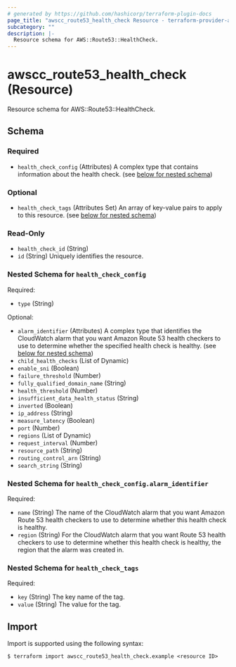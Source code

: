 ```yaml
---
# generated by https://github.com/hashicorp/terraform-plugin-docs
page_title: "awscc_route53_health_check Resource - terraform-provider-awscc"
subcategory: ""
description: |-
  Resource schema for AWS::Route53::HealthCheck.
---
```


# awscc_route53_health_check (Resource)

Resource schema for AWS::Route53::HealthCheck.



<!-- schema generated by tfplugindocs -->
## Schema

### Required

- `health_check_config` (Attributes) A complex type that contains information about the health check. (see [below for nested schema](#nestedatt--health_check_config))

### Optional

- `health_check_tags` (Attributes Set) An array of key-value pairs to apply to this resource. (see [below for nested schema](#nestedatt--health_check_tags))

### Read-Only

- `health_check_id` (String)
- `id` (String) Uniquely identifies the resource.

<a id="nestedatt--health_check_config"></a>
### Nested Schema for `health_check_config`

Required:

- `type` (String)

Optional:

- `alarm_identifier` (Attributes) A complex type that identifies the CloudWatch alarm that you want Amazon Route 53 health checkers to use to determine whether the specified health check is healthy. (see [below for nested schema](#nestedatt--health_check_config--alarm_identifier))
- `child_health_checks` (List of Dynamic)
- `enable_sni` (Boolean)
- `failure_threshold` (Number)
- `fully_qualified_domain_name` (String)
- `health_threshold` (Number)
- `insufficient_data_health_status` (String)
- `inverted` (Boolean)
- `ip_address` (String)
- `measure_latency` (Boolean)
- `port` (Number)
- `regions` (List of Dynamic)
- `request_interval` (Number)
- `resource_path` (String)
- `routing_control_arn` (String)
- `search_string` (String)

<a id="nestedatt--health_check_config--alarm_identifier"></a>
### Nested Schema for `health_check_config.alarm_identifier`

Required:

- `name` (String) The name of the CloudWatch alarm that you want Amazon Route 53 health checkers to use to determine whether this health check is healthy.
- `region` (String) For the CloudWatch alarm that you want Route 53 health checkers to use to determine whether this health check is healthy, the region that the alarm was created in.



<a id="nestedatt--health_check_tags"></a>
### Nested Schema for `health_check_tags`

Required:

- `key` (String) The key name of the tag.
- `value` (String) The value for the tag.

## Import

Import is supported using the following syntax:

```shell
$ terraform import awscc_route53_health_check.example <resource ID>
```

